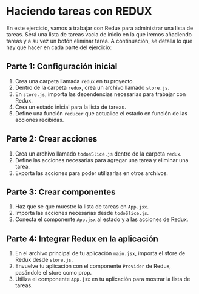 # Haciendo tareas con REDUX

En este ejercicio, vamos a trabajar con Redux para administrar una lista de tareas. 
Será una lista de tareas vacia de inicio en la que iremos añadiendo tareas y a su vez un botón eliminar tarea.
A continuación, se detalla lo que hay que hacer en cada parte del ejercicio:

## Parte 1: Configuración inicial

1. Crea una carpeta llamada `redux` en tu proyecto.
2. Dentro de la carpeta `redux`, crea un archivo llamado `store.js`.
3. En `store.js`, importa las dependencias necesarias para trabajar con Redux.
4. Crea un estado inicial para la lista de tareas.
5. Define una función `reducer` que actualice el estado en función de las acciones recibidas.

## Parte 2: Crear acciones

1. Crea un archivo llamado `todosSlice.js` dentro de la carpeta `redux`.
2. Define las acciones necesarias para agregar una tarea y eliminar una tarea.
3. Exporta las acciones para poder utilizarlas en otros archivos.

## Parte 3: Crear componentes

1. Haz que se que muestre la lista de tareas en `App.jsx`.
2. Importa las acciones necesarias desde `todoSlice.js`.
3. Conecta el componente `App.jsx` al estado y a las acciones de Redux.

## Parte 4: Integrar Redux en la aplicación

1. En el archivo principal de tu aplicación `main.jsx`, importa el store de Redux desde `store.js`.
2. Envuelve tu aplicación con el componente `Provider` de Redux, pasándole el store como prop.
3. Utiliza el componente `App.jsx` en tu aplicación para mostrar la lista de tareas.